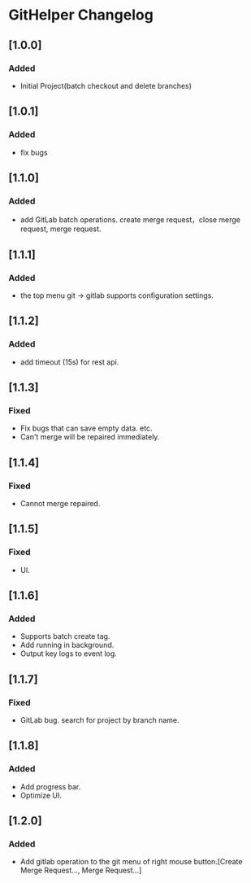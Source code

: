<!-- Keep a Changelog guide -> https://keepachangelog.com -->

# GitHelper Changelog

## [1.0.0]
### Added
- Initial Project(batch checkout and delete branches)

## [1.0.1]
### Added
- fix bugs

## [1.1.0]
### Added
- add GitLab batch operations. create merge request，close merge request, merge request.

## [1.1.1]
### Added
- the top menu git -> gitlab supports configuration settings. 

## [1.1.2]
### Added
- add timeout (15s) for rest api.

## [1.1.3]
### Fixed
- Fix bugs that can save empty data. etc.
- Can't merge will be repaired immediately.

## [1.1.4]
### Fixed
- Cannot merge repaired.

## [1.1.5]
### Fixed
- UI.

## [1.1.6]
### Added
- Supports batch create tag.
- Add running in background.
- Output key logs to event log.

## [1.1.7]
### Fixed
- GitLab bug. search for project by branch name.

## [1.1.8]
### Added
- Add progress bar.
- Optimize UI.

## [1.2.0]
### Added
- Add gitlab operation to the git menu of right mouse button.[Create Merge Request..., Merge Request...]